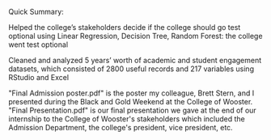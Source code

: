 Quick Summary:

Helped the college’s stakeholders decide if the college should go test optional using
Linear Regression, Decision Tree, Random Forest: the college went test optional

Cleaned and analyzed 5 years’ worth of academic and student engagement datasets,
which consisted of 2800 useful records and 217 variables using RStudio and Excel


"Final Admission poster.pdf" is the poster my colleague, Brett Stern, and I presented during the Black and Gold Weekend at the College of Wooster.
"Final Presentation.pdf" is our final presentation we gave at the end of our internship to the College of Wooster's stakeholders which included the Admission Department, the college's president, vice president, etc.
